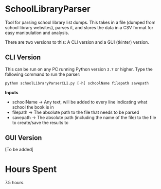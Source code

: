 # SchoolLibraryParser
Tool for parsing school library list dumps. This takes in a file (dumped from school library websites), parses it, and stores the data in a CSV format for easy manipulation and analysis.

There are two versions to this: A CLI version and a GUI (tkinter) version.

## CLI Version
This can be run on any PC running Python version `3.7` or higher. Type the following command to run the parser:
```python
python schoolLibraryParserCLI.py [-h] schoolName filepath savepath
```
__Inputs__
- schoolName -> Any text, will be added to every line indicating what school the book is in
- filepath -> The absolute path to the file that needs to be parsed
- savepath -> The absolute path (including the name of the file) to the file to create/save the results to

## GUI Version
[To be added]

# Hours Spent
7.5 hours
